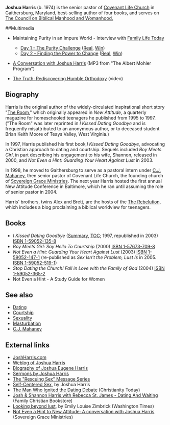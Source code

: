 **Joshua Harris** (b. 1974) is the senior pastor of
[Covenant Life Church](http://www.covlife.org/) in Gaithersburg,
Maryland, best-selling author of four books, and serves on
[The Council on Biblical Manhood and Womanhood.](http://www.cbmw.org/)

##Multimedia

-   Maintaining Purity in an Impure World - Interview with
    [Family Life Today](http://www.familylife.com/)
    -   [Day 1 - The Purity Challenge](http://www.familylife.com/fltoday/default.asp?id=7060&search=1&showType=&guests=&strMonth=10&strDay=27&strYear=&keywords=&image1.x=0&image1.y=0)
        ([Real](http://boss.streamos.com/real/familylife/fl/2003/fl20031027.smi),
        [Win](http://boss.streamos.com/wmedia/familylife/fl/2003/fl20031027.wax))
    -   [Day 2 - Finding the Power to Change](http://www.familylife.com/fltoday/default.asp?id=7061&search=1&showType=&guests=&strMonth=10&strDay=27&strYear=&keywords=&image1.x=0&image1.y=0)
        ([Real](http://boss.streamos.com/real/familylife/fl/2003/fl20031028.smi),
        [Win](http://boss.streamos.com/wmedia/familylife/fl/2003/fl20031028.wax))

-   [A Conversation with Joshua Harris](http://www.sbts.edu/MP3/totl/2004/AMP11_05_04.mp3)
    (MP3 from "The Albert Mohler Program")
-   [The Truth: Rediscovering Humble Orthodoxy](http://www.newattitude.org/beta/media/joshharris.php)
    (video)

## Biography

Harris is the original author of the widely-circulated
inspirational short story
"[The Room](http://joshharris.com/theroom/theroommain.htm)," which
originally appeared in *New Attitude*, a quarterly magazine for
homeschooled teenagers he published from 1995 to 1997. ("The Room"
was later reprinted in *I Kissed Dating Goodbye* and is frequently
misattributed to an anonymous author, or to deceased student Brian
Keith Moore of Teays Valley, West Virginia.)

In 1997, Harris published his first book,*I Kissed Dating Goodbye*,
advocating a Christian approach to dating and courtship. Sequels
included *Boy Meets Girl*, in part describing his engagement to his
wife, Shannon, released in 2000, and
*Not Even a Hint: Guarding Your Heart Against Lust* in 2003.

In 1998, he moved to Gaithersburg to serve as a pastoral intern
under [C.J. Mahaney](C.J._Mahaney "C.J. Mahaney"), then senior
pastor of Covenant Life Church, the founding church of
[Sovereign Grace Ministries](Sovereign_Grace_Ministries "Sovereign Grace Ministries").
The next year Harris hosted the first annual New Attitude
Conference in Baltimore, which he ran until assuming the role of
senior pastor in 2004.

Harris' brothers, twins Alex and Brett, are the hosts of the
[The Rebelution](http://www.therebelution.com/), which includes a
blog proclaiming a biblical worldview for teenagers.

## Books

-   *I Kissed Dating Goodbye*
    ([Summary](http://joshharris.com/ikdg/summary.htm),
    [TOC](http://joshharris.com/ikdg/contents.htm); 1997, republished
    in 2003)
    [ISBN 1-59052-135-8](http://www.theopedia.com/Special:BookSources/1590521358)
-   *Boy Meets Girl: Say Hello To Courtship* (2000)
    [ISBN 1-57673-709-8](http://www.theopedia.com/Special:BookSources/1576737098)
-   *Not Even a Hint: Guarding Your Heart Against Lust* (2003)
    [ISBN 1-59052-147-1](http://www.theopedia.com/Special:BookSources/1590521471)
    (re-published as *Sex Isn't the Problem, Lust Is* in 2005.
    [ISBN 1-59052-519-1](http://www.theopedia.com/Special:BookSources/1590525191))
-   *Stop Dating the Church! Fall in Love with the Family of God*
    (2004)
    [ISBN 1-59052-365-2](http://www.theopedia.com/Special:BookSources/1590523652)
-   Not Even a Hint - A Study Guide for Women

## See also

-   [Dating](Dating "Dating")
-   [Courtship](Courtship "Courtship")
-   [Sexuality](index.php?title=Sexuality&action=edit&redlink=1 "Sexuality (page does not exist)")
-   [Masturbation](Masturbation "Masturbation")
-   [C.J. Mahaney](C.J._Mahaney "C.J. Mahaney")

## External links

-   [JoshHarris.com](http://joshharris.com/)
-   [Weblog of Joshua Harris](http://josharrisweblog.blogspot.com/)
-   [Biography of Joshua Eugene Harris](http://joshharris.com/boymeetsgirl/bio.html)
-   [Sermons by Joshua Harris](http://www.covlife.org/tools/sermonarchive.php)
-   [The "Rescuing Sex" Message Series](http://www.covlife.org/ourlife/singles_feature.php)
-   [Self-Centered Sex](http://www.familylife.com/articles/article_detail.asp?id=514),
    by Joshua Harris
-   [The Man Who Ignited the Dating Debate](http://www.christianitytoday.com/ct/2001/008/5.42.html)
    (Christianity Today)
-   [Josh & Shannon Harris with Rebecca St. James - Dating And Waiting](http://www.familychristian.com/books/harris_stjames.asp)
    (Family Christian Bookstore)
-   [Looking beyond lust](http://www.washingtontimes.com/functions/print.php?StoryID=20031103-103409-9765r),
    by Emily Louise Zimbrick (Washington Times)
-   [Not Even a Hint to New Attitude: A conversation with Joshua Harris](http://www.sovereigngraceministries.org/store/featured.html)
    (Sovereign Grace Ministries)




